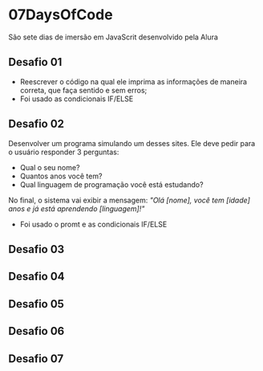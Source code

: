 # 07DaysOfCode

São sete dias de imersão em JavaScrit desenvolvido pela Alura


## Desafio 01 

- Reescrever o código na qual ele imprima as informações de maneira correta, que faça sentido e sem erros;<br>
- Foi usado as condicionais IF/ELSE

## Desafio 02 
Desenvolver um programa simulando um desses sites. Ele deve pedir para o usuário responder 3 perguntas:

- Qual o seu nome?
- Quantos anos você tem?
- Qual linguagem de programação você está estudando?

No final, o sistema vai exibir a mensagem: <i> "Olá [nome], você tem [idade] anos e já está aprendendo [linguagem]!" </i> <br>

- Foi usado o promt e as condicionais IF/ELSE

## Desafio 03
## Desafio 04
## Desafio 05
## Desafio 06
## Desafio 07

